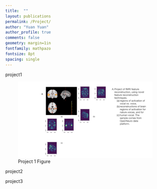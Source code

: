```yaml
---
title:  ""
layout: publications
permalink: /Project/
author: "Yuan Yuan"
author_profile: true
comments: false
geometry: margin=1in
fontfamily: mathpazo
fontsize: 8pt
spacing: single
---
```


<p> project1 </p>
<figure>
  <img src="/assets/images/yy/projects.001.png" alt="Project 1 Image" style="max-width:100%;height:auto;">
  <figcaption>Project 1 Figure</figcaption>
</figure>

<p> project2 </p>

<p> project3 </p>




